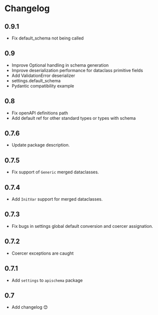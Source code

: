 # Changelog

## 0.9.1

- Fix default_schema not being called

## 0.9

- Improve Optional handling in schema generation
- Improve deserialization performance for dataclass primitive fields
- Add ValidationError deserializer
- settings.default_schema
- Pydantic compatibility example

## 0.8

- Fix openAPI definitions path
- Add default ref for other standard types or types with schema

## 0.7.6

- Update package description.

## 0.7.5

- Fix support of `Generic` merged dataclasses.

## 0.7.4

- Add `InitVar` support for merged dataclasses.

## 0.7.3

- Fix bugs in settings global default conversion and coercer assignation.

## 0.7.2

- Coercer exceptions are caught

## 0.7.1

- Add `settings` to `apischema` package

## 0.7

- Add changelog 😊